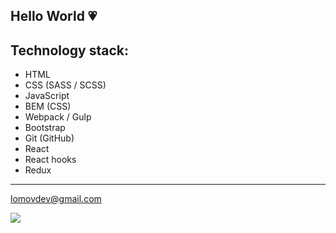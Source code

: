 ## Hello World 💗
## Technology stack:
<ul>
  <li>HTML</li>
  <li>CSS (SASS / SCSS)</li>
  <li>JavaScript</li>
  <li>BEM (CSS)</li>
  <li>Webpack / Gulp</li>
  <li>Bootstrap</li>
  <li>Git (GitHub)</li>
  <li>React</li>
  <li>React hooks</li>
  <li>Redux</li>
 </ul>
<hr>

lomovdev@gmail.com

![](https://i.pinimg.com/originals/64/05/31/6405318ac146473a95bfbdcec2b32943.gif)
